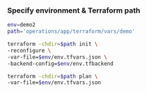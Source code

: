 ### Specify environment & Terraform path
```bash
env=demo2
path='operations/app/terraform/vars/demo'

terraform -chdir=$path init \
-reconfigure \
-var-file=$env/env.tfvars.json \
-backend-config=$env/env.tfbackend

terraform -chdir=$path plan \
-var-file=$env/env.tfvars.json 
```
